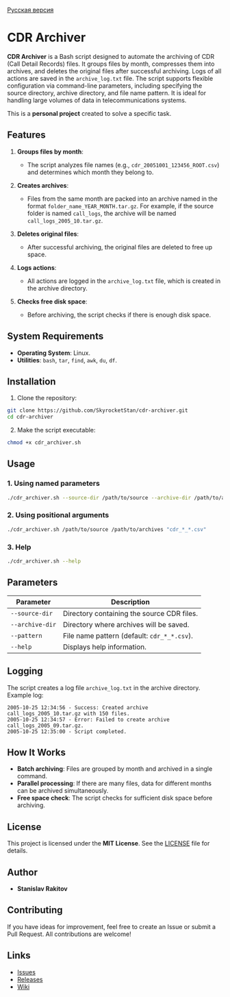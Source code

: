[Русская версия](./README.ru.md)

# CDR Archiver

**CDR Archiver** is a Bash script designed to automate the archiving of CDR (Call Detail Records) files. It groups files by month, compresses them into archives, and deletes the original files after successful archiving. Logs of all actions are saved in the `archive_log.txt` file. The script supports flexible configuration via command-line parameters, including specifying the source directory, archive directory, and file name pattern. It is ideal for handling large volumes of data in telecommunications systems.

This is a **personal project** created to solve a specific task. 

## Features
1. **Groups files by month**:
   - The script analyzes file names (e.g., `cdr_20051001_123456_ROOT.csv`) and determines which month they belong to.

2. **Creates archives**:
   - Files from the same month are packed into an archive named in the format `folder_name_YEAR_MONTH.tar.gz`. For example, if the source folder is named `call_logs`, the archive will be named `call_logs_2005_10.tar.gz`.

3. **Deletes original files**:
   - After successful archiving, the original files are deleted to free up space.

4. **Logs actions**:
   - All actions are logged in the `archive_log.txt` file, which is created in the archive directory.

5. **Checks free disk space**:
   - Before archiving, the script checks if there is enough disk space.

## System Requirements
- **Operating System**: Linux.
- **Utilities**: `bash`, `tar`, `find`, `awk`, `du`, `df`.

## Installation
1. Clone the repository:
```bash
git clone https://github.com/SkyrocketStan/cdr-archiver.git
cd cdr-archiver
```

2. Make the script executable:
```bash
chmod +x cdr_archiver.sh
```

## Usage

### 1. Using named parameters
```bash
./cdr_archiver.sh --source-dir /path/to/source --archive-dir /path/to/archives --pattern "cdr_*_*.csv"
```

### 2. Using positional arguments
```bash
./cdr_archiver.sh /path/to/source /path/to/archives "cdr_*_*.csv"
```

### 3. Help
```bash
./cdr_archiver.sh --help
```

## Parameters
| Parameter          | Description                                                                 |
|-------------------|-------------------------------------------------------------------------|
| `--source-dir`    | Directory containing the source CDR files.                              |
| `--archive-dir`   | Directory where archives will be saved.                                 |
| `--pattern`       | File name pattern (default: `cdr_*_*.csv`).                            |
| `--help`          | Displays help information.                                              |

## Logging
The script creates a log file `archive_log.txt` in the archive directory. Example log:
```
2005-10-25 12:34:56 - Success: Created archive call_logs_2005_10.tar.gz with 150 files.
2005-10-25 12:34:57 - Error: Failed to create archive call_logs_2005_09.tar.gz.
2005-10-25 12:35:00 - Script completed.
```

## How It Works
- **Batch archiving**: Files are grouped by month and archived in a single command.
- **Parallel processing**: If there are many files, data for different months can be archived simultaneously.
- **Free space check**: The script checks for sufficient disk space before archiving.

## License
This project is licensed under the **MIT License**. See the [LICENSE](LICENSE) file for details.

## Author
- **Stanislav Rakitov**  

## Contributing
If you have ideas for improvement, feel free to create an Issue or submit a Pull Request. All contributions are welcome!

## Links
- [Issues](https://github.com/SkyrocketStan/cdr-archiver/issues)  
- [Releases](https://github.com/SkyrocketStan/cdr-archiver/releases)  
- [Wiki](https://github.com/SkyrocketStan/cdr-archiver/wiki)  
